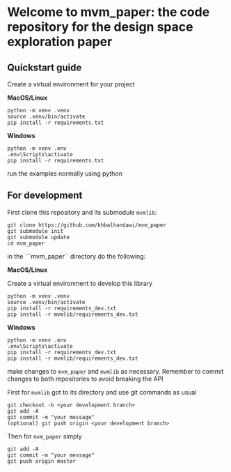# Welcome to mvm_paper: the code repository for the design space exploration paper

## Quickstart guide

Create a virtual environment for your project

**MacOS/Linux**

```
python -m venv .venv
source .venv/bin/activate
pip install -r requirements.txt
```

**Windows**
```
python -m venv .env
.env\Scripts\activate
pip install -r requirements.txt
```

run the examples normally using python

## For development

First clone this repository and its submodule ``mvmlib``:

```
git clone https://github.com/khbalhandawi/mvm_paper
git submodule init
git submodule update
cd mvm_paper
```

in the ```mvm_paper`` directory do the following:

**MacOS/Linux**

Create a virtual environment to develop this library

```
python -m venv .venv
source .venv/bin/activate
pip install -r requirements_dev.txt
pip install -r mvmlib/requirements_dev.txt
```

**Windows**
```
python -m venv .env
.env\Scripts\activate
pip install -r requirements_dev.txt
pip install -r mvmlib/requirements_dev.txt
```

make changes to ``mvm_paper`` and ``mvmlib`` as necessary. Remember to commit changes to both repositories to avoid breaking the API

First for ``mvmlib`` got to its directory and use git commands as usual
```
git checkout -b <your development branch>
git add -A
git commit -m "your message"
(optional) git push origin <your development branch>
```

Then for ``mvm_paper`` simply
```
git add -A
git commit -m "your message"
git push origin master
```